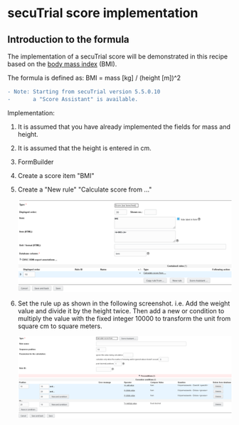 # secuTrial score implementation

Introduction to the formula
------

The implementation of a secuTrial score will be demonstrated in this recipe based on the [body mass index](https://en.wikipedia.org/wiki/Body_mass_index) (BMI). 

The formula is defined as:
BMI = mass [kg] / (height [m])^2

```diff
- Note: Starting from secuTrial version 5.5.0.10 
-       a "Score Assistant" is available.
```

Implementation:
1. It is assumed that you have already implemented the fields for mass and height. 
2. It is assumed that the height is entered in cm.
3. FormBuilder
4. Create a score item "BMI"
5. Create a "New rule" "Calculate score from ..."

    ![scoreitem](fig/score_item_bmi.png)

6. Set the rule up as shown in the following screenshot. i.e. Add the weight value and divide it by the height twice. Then add a new or condition to multiply the value with the fixed integer 10000 to transform the unit from square cm to square meters.

    ![scorerule](fig/calculate_score_from.png)
